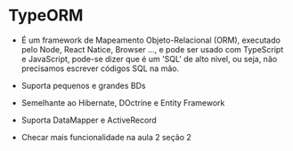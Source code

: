 # TypeORM

- É um framework de Mapeamento Objeto-Relacional (ORM), executado pelo Node, React Natice, Browser ..., e pode ser usado com TypeScript e JavaScript, pode-se dizer que é um 'SQL' de alto nivel, ou seja, não precisamos escrever códigos SQL na mão.

- Suporta pequenos e grandes BDs

- Semelhante ao Hibernate, DOctrine e Entity Framework

- Suporta DataMapper e ActiveRecord

- Checar mais funcionalidade na aula 2 seção 2
